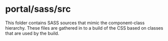 # portal/sass/src

This folder contains SASS sources that mimic the component-class hierarchy. These files
are gathered in to a build of the CSS based on classes that are used by the build.
